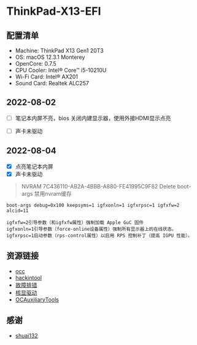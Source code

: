 # ThinkPad-X13-EFI

## 配置清单

- Machine: ThinkPad X13 Gen1 20T3
- OS: macOS 12.3.1 Monterey
- OpenCore: 0.7.5
- CPU Cooler: Intel® Core™ i5-10210U
- Wi-Fi Card: Intel® AX201
- Sound Card: Realtek ALC257
 
## 2022-08-02

- [ ] 笔记本内屏不亮，bios 关闭内建显示器，使用外接HDMI显示点亮
- [ ] 声卡未驱动


## 2022-08-04

- [x] 点亮笔记本内屏
- [x] 声卡未驱动

> NVRAM 7C436110-AB2A-4BBB-A880-FE41995C9F82  Delete boot-args 禁用nvram缓存

```
boot-args debug=0x100 keepsyms=1 igfxonln=1 igfxrpsc=1 igfxfw=2  alcid=11

igfxfw=2引导参数（和igfxfw属性）强制加载 Apple GuC 固件
igfxonln=1引导参数（force-online设备属性）强制所有显示器上的在线状态。
igfxrpsc=1启动参数（rps-control属性）以启用 RPS 控制补丁（提高 IGPU 性能）。
``` 

## 资源链接

- [occ](https://mackie100projects.altervista.org/occ-changelog-version-2-52-0-1/)
- [hackintool](https://github.com/headkaze/Hackintool/releases)
- [故障排错](https://apple.sqlsec.com/10-%E6%8E%92%E9%94%99/)
- [核显驱动](https://billy233.github.io/post/WhateverGreen) 
- [OCAuxiliaryTools](https://github.com/ic005k/OCAuxiliaryTools/releases) 

## 感谢

- [shuai132](https://github.com/shuai132)

